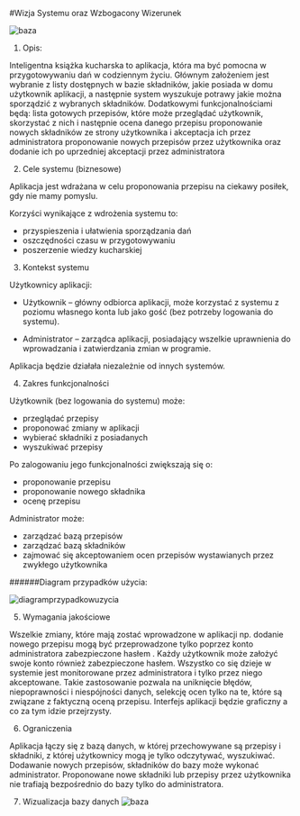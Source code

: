 #Wizja Systemu oraz Wzbogacony Wizerunek

![baza](http://zapodaj.net/images/e84e02031a53a.jpg)

1. Opis:
  
  Inteligentna książka kucharska to aplikacja, która ma być pomocna w przygotowywaniu dań w codziennym życiu. Głównym założeniem jest   wybranie z listy dostępnych w bazie składników, jakie posiada w domu użytkownik aplikacji, a następnie system wyszukuje potrawy       jakie można sporządzić z wybranych składników. 
  Dodatkowymi funkcjonalnościami będą: 
  lista gotowych przepisów, które może przeglądać użytkownik, skorzystać z nich i następnie ocena danego przepisu
  proponowanie nowych składników ze strony użytkownika i akceptacja ich przez administratora
  proponowanie nowych przepisów przez użytkownika oraz dodanie ich po uprzedniej akceptacji przez administratora

2. Cele systemu (biznesowe)
  
  Aplikacja jest wdrażana w celu proponowania przepisu na ciekawy posiłek, gdy nie mamy pomyslu.
  
  Korzyści wynikające z wdrożenia systemu to:
  - przyspieszenia i ułatwienia sporządzania dań
  - oszczędności czasu w przygotowywaniu
  - poszerzenie wiedzy kucharskiej

3. Kontekst systemu

  Użytkownicy aplikacji:
  
  - Użytkownik – główny odbiorca aplikacji, może korzystać z systemu z poziomu własnego konta lub 		jako gość (bez potrzeby logowania do systemu).
  
  - Administrator – zarządca aplikacji, posiadający wszelkie uprawnienia do wprowadzania i 			zatwierdzania zmian w programie.
  
  Aplikacja będzie działała niezależnie od innych systemów.






4. Zakres funkcjonalności

  Użytkownik (bez logowania do systemu) może:
  - przeglądać przepisy
  - proponować zmiany w aplikacji
  - wybierać składniki z posiadanych
  - wyszukiwać przepisy
  
  Po zalogowaniu jego funkcjonalności zwiększają się o:
  - proponowanie przepisu
  - proponowanie nowego składnika
  - ocenę przepisu
  
  Administrator może:
  - zarządzać bazą przepisów
  - zarządzać bazą składników
  - zajmować się akceptowaniem ocen przepisów wystawianych przez zwykłego użytkownika
  
  
   
  ######Diagram przypadków użycia:

  ![diagramprzypadkowuzycia](http://zapodaj.net/images/d45197041cb17.jpg)


5. Wymagania jakościowe

  Wszelkie zmiany, które mają zostać wprowadzone w aplikacji np. dodanie nowego przepisu mogą być przeprowadzone tylko poprzez konto    administratora zabezpieczone hasłem . Każdy użytkownik może założyć swoje konto również zabezpieczone hasłem. Wszystko co się dzieje   w systemie jest monitorowane przez administratora i tylko przez niego akceptowane. Takie zastosowanie pozwala na uniknięcie błędów,   niepoprawności i niespójności danych, selekcję ocen tylko na te, które są związane z faktyczną oceną przepisu. Interfejs aplikacji    będzie graficzny a co za tym idzie przejrzysty.

6. Ograniczenia

  Aplikacja łączy się z bazą danych, w której przechowywane są przepisy i składniki, z której użytkownicy mogą je tylko odczytywać,     wyszukiwać. Dodawanie nowych przepisów, składników do bazy może wykonać administrator. Proponowane nowe składniki lub przepisy przez   użytkownika nie trafiają bezpośrednio do bazy tylko do administratora.

7.  Wizualizacja bazy danych
  ![baza](http://zapodaj.net/images/3a97199a83a6f.png)
